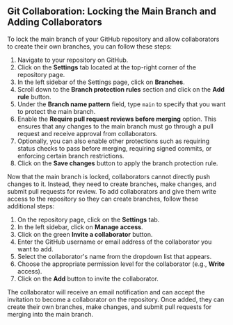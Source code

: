 ## Git Collaboration: Locking the Main Branch and Adding Collaborators

To lock the main branch of your GitHub repository and allow collaborators to create their own branches, you can follow these steps:

1. Navigate to your repository on GitHub.
2. Click on the **Settings** tab located at the top-right corner of the repository page.
3. In the left sidebar of the Settings page, click on **Branches**.
4. Scroll down to the **Branch protection rules** section and click on the **Add rule** button.
5. Under the **Branch name pattern** field, type `main` to specify that you want to protect the main branch.
6. Enable the **Require pull request reviews before merging** option. This ensures that any changes to the main branch must go through a pull request and receive approval from collaborators.
7. Optionally, you can also enable other protections such as requiring status checks to pass before merging, requiring signed commits, or enforcing certain branch restrictions.
8. Click on the **Save changes** button to apply the branch protection rule.

Now that the main branch is locked, collaborators cannot directly push changes to it. Instead, they need to create branches, make changes, and submit pull requests for review. To add collaborators and give them write access to the repository so they can create branches, follow these additional steps:

1. On the repository page, click on the **Settings** tab.
2. In the left sidebar, click on **Manage access**.
3. Click on the green **Invite a collaborator** button.
4. Enter the GitHub username or email address of the collaborator you want to add.
5. Select the collaborator's name from the dropdown list that appears.
6. Choose the appropriate permission level for the collaborator (e.g., **Write** access).
7. Click on the **Add** button to invite the collaborator.

The collaborator will receive an email notification and can accept the invitation to become a collaborator on the repository. Once added, they can create their own branches, make changes, and submit pull requests for merging into the main branch.

